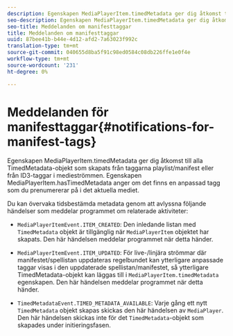 ```yaml
---
description: Egenskapen MediaPlayerItem.timedMetadata ger dig åtkomst till alla TimedMetadata-objekt som skapats från taggarna playlist/manifest eller från ID3-taggar i medieströmmen. Egenskapen MediaPlayerItem.hasTimedMetadata anger om det finns en anpassad tagg som du prenumererar på i det aktuella mediet.
seo-description: Egenskapen MediaPlayerItem.timedMetadata ger dig åtkomst till alla TimedMetadata-objekt som skapats från taggarna playlist/manifest eller från ID3-taggar i medieströmmen. Egenskapen MediaPlayerItem.hasTimedMetadata anger om det finns en anpassad tagg som du prenumererar på i det aktuella mediet.
seo-title: Meddelanden om manifesttaggar
title: Meddelanden om manifesttaggar
uuid: 87bee41b-b44e-4d12-afd2-7a63023f992c
translation-type: tm+mt
source-git-commit: 040655d8ba5f91c98ed0584c08db226ffe1e0f4e
workflow-type: tm+mt
source-wordcount: '231'
ht-degree: 0%

---
```



# Meddelanden för manifesttaggar{#notifications-for-manifest-tags}

Egenskapen MediaPlayerItem.timedMetadata ger dig åtkomst till alla TimedMetadata-objekt som skapats från taggarna playlist/manifest eller från ID3-taggar i medieströmmen. Egenskapen MediaPlayerItem.hasTimedMetadata anger om det finns en anpassad tagg som du prenumererar på i det aktuella mediet.

Du kan övervaka tidsbestämda metadata genom att avlyssna följande händelser som meddelar programmet om relaterade aktiviteter:

* `MediaPlayerItemEvent.ITEM_CREATED`: Den inledande listan med  `TimedMetadata` objekt är tillgänglig när  `MediaPlayerItem` objektet har skapats. Den här händelsen meddelar programmet när detta händer.

* `MediaPlayerItemEvent.ITEM_UPDATED`: För live-/linjära strömmar där manifestet/spellistan uppdateras regelbundet kan ytterligare anpassade taggar visas i den uppdaterade spellistan/manifestet, så ytterligare TimedMetadata-objekt kan läggas till i  `MediaPlayerItem.timedMetadata` egenskapen. Den här händelsen meddelar programmet när detta händer.

* `TimedMetadataEvent.TIMED_METADATA_AVAILABLE`: Varje gång ett nytt  `TimedMetadata` objekt skapas skickas den här händelsen av  `MediaPlayer`. Den här händelsen skickas inte för det `TimedMetadata`-objekt som skapades under initieringsfasen.

